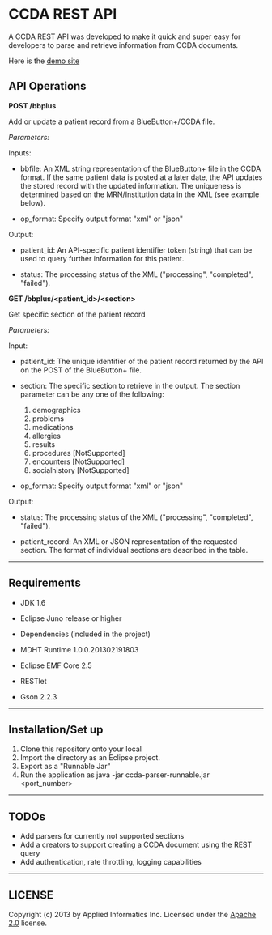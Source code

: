 CCDA REST API
=============

A CCDA REST API was developed to make it quick and super easy for developers to parse and retrieve information from CCDA documents.

Here is the [demo site](http://ccdapi.appliedinformaticsinc.com/client_demo)

API Operations
--------------


**POST /bbplus**

Add or update a patient record from a BlueButton+/CCDA file. 

*Parameters:*

Inputs:
       
 * bbfile: An XML string representation of the BlueButton+ file in the CCDA format. If the same patient data is posted at a later date, the API updates the stored record with the updated information. The uniqueness is determined based on the MRN/Institution data in the XML (see example below).

 * op_format: Specify output format "xml" or "json"


Output:

 * patient_id: An API-specific patient identifier token (string) that can be used to query further information for this patient.

 * status: The processing status of the XML ("processing", "completed", "failed"). 


**GET /bbplus/&lt;patient_id&gt;/&lt;section&gt;**

Get specific section of the patient record


*Parameters:*

Input:

 * patient_id: The unique identifier of the patient record returned by the API on the POST of the BlueButton+ file. 

 * section: The specific section to retrieve in the output. The section parameter can be any one of the following:
	1.	demographics
	2.	problems
	3.	medications
	4.	allergies
	5.	results
	6.	procedures [NotSupported]
	7.	encounters [NotSupported]
	8.	socialhistory [NotSupported]


 * op_format: Specify output format "xml" or "json"


Output:

 * status: The processing status of the XML ("processing", "completed", "failed"). 

 * patient_record: An XML or JSON representation of the requested section. The format of individual sections are described in the table.


* * *

Requirements
------------
- JDK 1.6
- Eclipse Juno release or higher
- Dependencies (included in the project)

 - MDHT Runtime 1.0.0.201302191803
 - Eclipse EMF Core 2.5
 - RESTlet
 - Gson 2.2.3


* * *

Installation/Set up
-------------------
1. Clone this repository onto your local
2. Import the directory as an Eclipse project. 
3. Export as a "Runnable Jar"
4. Run the application as java -jar ccda-parser-runnable.jar <port_number>


* * *

TODOs
-----
- Add parsers for currently not supported sections 
- Add a creators to support creating a CCDA document using the REST query
- Add authentication, rate throttling, logging capabilities


* * *

LICENSE
-------
Copyright (c) 2013 by Applied Informatics Inc. Licensed under the [Apache 2.0](http://www.apache.org/licenses/LICENSE-2.0.html) license.
